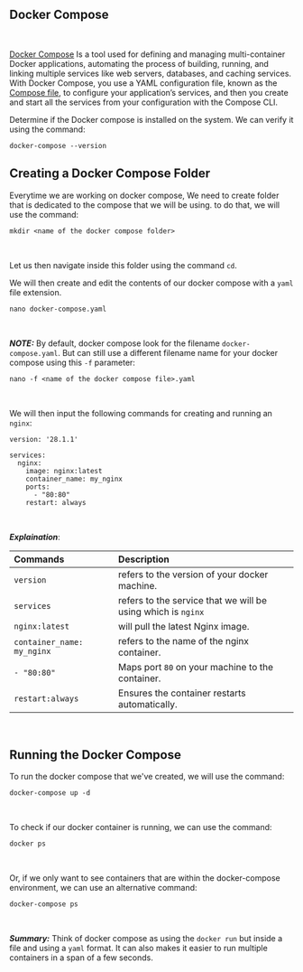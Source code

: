 ## Docker Compose
<br>

[Docker Compose](https://docs.docker.com/compose/) Is a tool used for defining and managing multi-container Docker applications, automating the process of building, running, and linking multiple services like web servers, databases, and caching services. With Docker Compose, you use a YAML configuration file, known as the [Compose file](https://docs.docker.com/compose/intro/compose-application-model/#the-compose-file), to configure your application’s services, and then you create and start all the services from your configuration with the Compose CLI.
<br>

Determine if the Docker compose is installed on the system. We can verify it using the command:

```
docker-compose --version
```

## Creating a Docker Compose Folder

Everytime we are working on docker compose, We need to create folder that is dedicated to the compose that we will be using. to do that, we will use the command:
```
mkdir <name of the docker compose folder>
```
<br>

Let us then  navigate inside this folder using the command ```cd```.

We will then create and edit the contents of our docker compose with a ```yaml``` file extension.
```
nano docker-compose.yaml
```
<br>

***NOTE:*** By default, docker compose look for the filename ```docker-compose.yaml```. But can still use a different filename name for your docker compose using this ```-f``` parameter:
```
nano -f <name of the docker compose file>.yaml
```
<br>

We will then input the following commands for creating and running an ```nginx```:
```
version: '28.1.1'

services:
  nginx:
    image: nginx:latest
    container_name: my_nginx
    ports:
      - "80:80"
    restart: always
```
<br>

***Explaination***:

| Commands |  Description                       |
| :-------- | :-------------------------------- |
| `version`      | 	refers to the version of your docker machine.|
| `services`      | 	refers to the service that we will be using which is ```nginx```|
| `nginx:latest`      | will pull the latest Nginx image. |
| `container_name: my_nginx`      | 	refers to the name of the nginx container. |
| `- "80:80"`      | 	Maps port ``80`` on your machine to the container. |
| `restart:always`      | 	Ensures the container restarts automatically. |
<br>

## Running the Docker Compose

To run the docker compose that we've created, we will use the command:
```
docker-compose up -d
```
<br>

To check if our docker container is running, we can use the command:
```
docker ps
```
<br>

Or, if we only want to see containers that are within the docker-compose environment, we can use an alternative command:
```
docker-compose ps
```
<br>

***Summary:*** Think of docker compose as using the ```docker run``` but inside a file and using a ```yaml``` format. It can also makes it easier to run multiple containers in a span of a few seconds.

